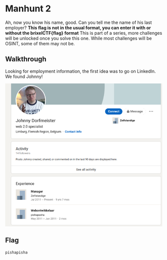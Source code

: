# Manhunt 2

Ah, now you know his name, good. Can you tell me the name of his last employer? **This flag is not in the usual format, you can enter it with or without the brixelCTF{flag} format** This is part of a series, more challenges will be unlocked once you  solve this one. While most challenges will be OSINT, some of them may  not be.

## Walkthrough

Looking for employment information, the first idea was to go on LinkedIn. We found Johnny!

![image-20210101224239787](./image-20210101224239787.png)

## Flag

```
pishapisha
```

